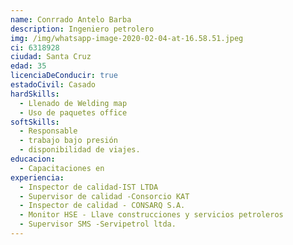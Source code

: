 ```yaml
---
name: Conrrado Antelo Barba
description: Ingeniero petrolero
img: /img/whatsapp-image-2020-02-04-at-16.58.51.jpeg
ci: 6318928
ciudad: Santa Cruz
edad: 35
licenciaDeConducir: true
estadoCivil: Casado
hardSkills:
  - Llenado de Welding map
  - Uso de paquetes office
softSkills:
  - Responsable
  - trabajo bajo presión
  - disponibilidad de viajes.
educacion:
  - Capacitaciones en
experiencia:
  - Inspector de calidad-IST LTDA
  - Supervisor de calidad -Consorcio KAT
  - Inspector de calidad - CONSARQ S.A.
  - Monitor HSE - Llave construcciones y servicios petroleros
  - Supervisor SMS -Servipetrol ltda.
---
```


